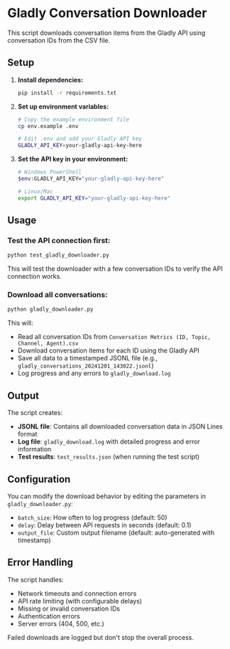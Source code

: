# Gladly Conversation Downloader

This script downloads conversation items from the Gladly API using conversation IDs from the CSV file.

## Setup

1. **Install dependencies:**
   ```bash
   pip install -r requirements.txt
   ```

2. **Set up environment variables:**
   ```bash
   # Copy the example environment file
   cp env.example .env
   
   # Edit .env and add your Gladly API key
   GLADLY_API_KEY=your-gladly-api-key-here
   ```

3. **Set the API key in your environment:**
   ```bash
   # Windows PowerShell
   $env:GLADLY_API_KEY="your-gladly-api-key-here"
   
   # Linux/Mac
   export GLADLY_API_KEY="your-gladly-api-key-here"
   ```

## Usage

### Test the API connection first:
```bash
python test_gladly_downloader.py
```

This will test the downloader with a few conversation IDs to verify the API connection works.

### Download all conversations:
```bash
python gladly_downloader.py
```

This will:
- Read all conversation IDs from `Conversation Metrics (ID, Topic, Channel, Agent).csv`
- Download conversation items for each ID using the Gladly API
- Save all data to a timestamped JSONL file (e.g., `gladly_conversations_20241201_143022.jsonl`)
- Log progress and any errors to `gladly_download.log`

## Output

The script creates:
- **JSONL file**: Contains all downloaded conversation data in JSON Lines format
- **Log file**: `gladly_download.log` with detailed progress and error information
- **Test results**: `test_results.json` (when running the test script)

## Configuration

You can modify the download behavior by editing the parameters in `gladly_downloader.py`:

- `batch_size`: How often to log progress (default: 50)
- `delay`: Delay between API requests in seconds (default: 0.1)
- `output_file`: Custom output filename (default: auto-generated with timestamp)

## Error Handling

The script handles:
- Network timeouts and connection errors
- API rate limiting (with configurable delays)
- Missing or invalid conversation IDs
- Authentication errors
- Server errors (404, 500, etc.)

Failed downloads are logged but don't stop the overall process.
